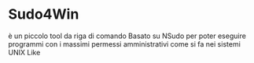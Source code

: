 # Sudo4Win
è un piccolo tool da riga di comando Basato su NSudo per poter eseguire programmi con i massimi permessi amministrativi come si fa nei sistemi UNIX Like
